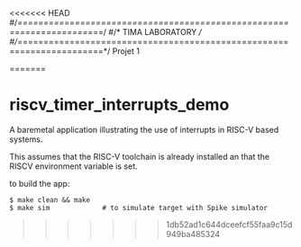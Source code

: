 <<<<<<< HEAD
#/*======================================================================*/
#/* TIMA LABORATORY                                                      */
#/*======================================================================*/
Projet 1

=======
# riscv_timer_interrupts_demo

A baremetal application illustrating the use of interrupts in RISC-V based systems.

This assumes that the RISC-V toolchain is already installed an that the RISCV environment variable is set.

to build the app:
```
$ make clean && make
$ make sim             # to simulate target with Spike simulator
```
>>>>>>> 1db52ad1c644dceefcf55faa9c15d949ba485324
